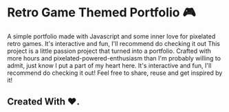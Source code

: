 # Retro Game Themed Portfolio 🎮
A simple portfolio made with Javascript and some inner love for pixelated retro games. It's interactive and fun, I'll recommend do checking it out
This project is a little passion project that turned into a portfolio. Crafted with more hours and  pixelated-powered-enthusiasm than I'm probably willing to admit, just know I put a part of my heart here. 
It's interactive and fun, I'll recommend do checking it out!
Feel free to share, reuse and get inspired by it!
 ## Created With ❤️.
